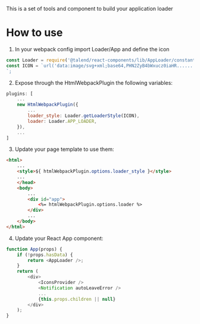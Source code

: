This is a set of tools and component to build your application loader

# How to use

1. In your webpack config import Loader/App and define the icon

```javascript
const Loader = require('@talend/react-components/lib/AppLoader/constant').default;
const ICON = `url('data:image/svg+xml;base64,PHN2ZyB4bWxucz0iaHR......')`;
`;
```

2. Expose through the HtmlWebpackPlugin the following variables:

```javascript
plugins: [
    ...
    new HtmlWebpackPlugin({
        ...
        loader_style: Loader.getLoaderStyle(ICON),
        loader: Loader.APP_LOADER,
    }),
    ...
]
```


3. Update your page template to use them:

```html
<html>
    ...
    <style>${ htmlWebpackPlugin.options.loader_style }</style>
    ...
    </head>
    <body>
        ...
        <div id="app">
            <%= htmlWebpackPlugin.options.loader %>
        </div>
        ...
    </body>
</html>
```

4. Update your React App component:

```javascript
function App(props) {
    if (!props.hasData) {
        return <AppLoader />;
    }
    return (
        <div>
            <IconsProvider />
            <Notification autoLeaveError />
            ...
            {this.props.children || null}
        </div>
    );
}
```
